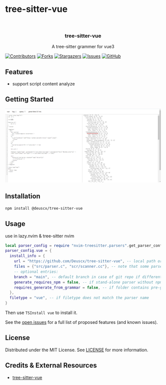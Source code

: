 # tree-sitter-vue

<!-- PROJECT LOGO -->
<br />
<div align="center">
  <a href="https://github.com/deuscx/tree-sitter-vue">
    <!-- <img src="" alt="Logo" width="80" height="80"-->
  </a>

  <h3 align="center">tree-sitter-vue</h3>

  <p align="center">
    A tree-sitter grammer for vue3
  </p>
</div>

<!-- PROJECT SHIELDS -->
[![Contributors][contributors-shield]][contributors-url]
[![Forks][forks-shield]][forks-url]
[![Stargazers][stars-shield]][stars-url]
[![Issues][issues-shield]][issues-url]
[![GitHub][license-shield]][license-url]

## Features

- support script content analyze

## Getting Started

![](https://raw.githubusercontent.com/Deuscx/pic/master/20230806061125.png)

## Installation

```bash
npm install @deuscx/tree-sitter-vue
```

<!-- USAGE EXAMPLES -->
## Usage

use in lazy.nvim & tree-sitter nvim

```lua
local parser_config = require "nvim-treesitter.parsers".get_parser_configs()
parser_config.vue = {
  install_info = {
    url = "https://github.com/Deuscx/tree-sitter-vue", -- local path or git repo
    files = {"src/parser.c", "scr/scanner.cc"}, -- note that some parsers also require src/scanner.c or src/scanner.cc
    -- optional entries:
    branch = "main", -- default branch in case of git repo if different from master
    generate_requires_npm = false, -- if stand-alone parser without npm dependencies
    requires_generate_from_grammar = false, -- if folder contains pre-generated src/parser.c
  },
  filetype = "vue", -- if filetype does not match the parser name
}
```

Then use `TSInstall vue` to install it.

See the [open issues](https://github.com/deuscx/tree-sitter-vue/issues) for a full list of proposed features (and known issues).

<!-- LICENSE -->
## License

Distributed under the MIT License. See [LICENSE]('./LICENSE') for more information.

[contributors-shield]: https://img.shields.io/github/contributors/deuscx/tree-sitter-vue.svg?style=for-the-badge
[contributors-url]: https://github.com/deuscx/tree-sitter-vue/graphs/contributors
[forks-shield]: https://img.shields.io/github/forks/deuscx/tree-sitter-vue.svg?style=for-the-badge
[forks-url]: https://github.com/deuscx/tree-sitter-vue/network/members
[stars-shield]: https://img.shields.io/github/stars/deuscx/tree-sitter-vue.svg?style=for-the-badge
[stars-url]: https://github.com/deuscx/tree-sitter-vue/stargazers
[issues-shield]: https://img.shields.io/github/issues/deuscx/tree-sitter-vue.svg?style=for-the-badge
[issues-url]: https://github.com/deuscx/tree-sitter-vue/issues
[license-shield]: https://img.shields.io/github/license/deuscx/tree-sitter-vue?style=for-the-badge
[license-url]: https://github.com/deuscx/tree-sitter-vue/blob/master/LICENSE

## Credits & External Resources

- [tree-sitter-vue](https://github.com/ikatyang/tree-sitter-vue)
